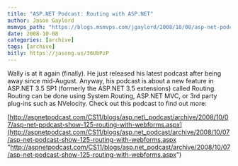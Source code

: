 ```yaml
---
title: "ASP.NET Podcast: Routing with ASP.NET"
author: Jason Gaylord
msmvps_path: "https://blogs.msmvps.com/jgaylord/2008/10/08/asp-net-podcast-routing-with-asp-net/"
date: 2008-10-08
categories: [archive]
tags: [archive]
bitly: https://jasong.us/36UbPzP
---
```


Wally is at it again (finally). He just released his latest podcast after being away since mid-August. Anyway, his podcast is about a new feature in ASP.NET 3.5 SP1 (formerly the ASP.NET 3.5 extensions) called Routing. Routing can be done using System.Routing, ASP.NET MVC, or 3rd party plug-ins such as NVelocity. Check out this podcast to find out more:

[http://aspnetpodcast.com/CS11/blogs/asp.net\_podcast/archive/2008/10/07/asp-net-podcast-show-125-routing-with-webforms.aspx](http://aspnetpodcast.com/CS11/blogs/asp.net_podcast/archive/2008/10/07/asp-net-podcast-show-125-routing-with-webforms.aspx "http://aspnetpodcast.com/CS11/blogs/asp.net_podcast/archive/2008/10/07/asp-net-podcast-show-125-routing-with-webforms.aspx")